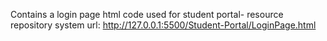 Contains a login page html code used for student portal- resource repository system 
url: http://127.0.0.1:5500/Student-Portal/LoginPage.html
